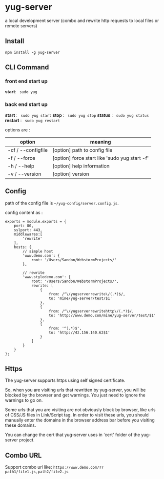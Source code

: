 # yug-server
a local development server (combo and rewrite http requests to local files or remote servers)

## Install
` npm install -g yug-server `

## CLI Command
### front end start up
**start**: ` sudo yug`

### back end start up
**start**    : ` sudo yug start`
**stop**     : ` sudo yug stop`
**status**   : ` sudo yug status`
**restart**  : ` sudo yug restart`

options are :

| option              | meaning                      |
| ------------------- | ---------------------------- |
| -cf  / --configfile | [option] path to config file |
| -f   / --force      | [option] force start like 'sudo yug start -f'       |
| -h   / --help       | [option] help information    |
| -v   / --version    | [option] version             |


## Config
path of the config file is ` ~/yug-config/server.config.js `.

config content as :

    exports = module.exports = {
        port: 80,
        sslport: 443,
    	middlewares:[
    		'rewrite'
    	],
    	hosts: {
    		// simple host
    		'www.demo.com': {
    			root: '/Users/Sandon/WebstormProjects/'
    		},

    		// rewrite
    		'www.styledemo.com': {
    			root: '/Users/Sandon/WebstormProjects/',
    			rewrite: [
                    {
                        from: /^\/yugserverrewrite\/(.*)$/,
                        to: 'mine/yug-server/test/$1'
                    },
                    {
                        from: /^\/yugserverrewritehttp\/(.*)$/,
                        to: 'http://www.demo.com/mine/yug-server/test/$1'
                    },
                    {
                        from: '^(.*)$',
                        to: 'http://42.156.140.62$1'
                    }
                ]
    		}
    	}
    };


## Https
The yug-server supports https using self signed certificate.

So, when you are visiting urls that rewritten by yug-server, you will be blocked by the browser and get warnings.
You just need to ignore the warnings to go on.

Some urls that you are visiting are not obviously block by browser, like urls of CSS/JS files in Link/Script tag.
In order to visit these urls, you should manually enter the domains in the browser address bar before you visiting these domains.

You can change the cert that yug-server uses in 'cert' folder of the yug-server project.

## Combo URL
Support combo url like: `https://www.demo.com/??path1/file1.js,path2/file2.js`
